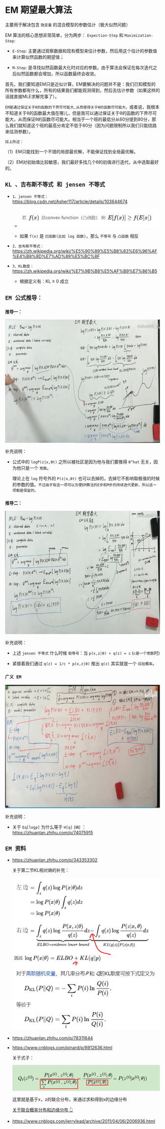  # EM 期望最大算法

主要用于解决包含 `隐变量` 的混合模型的参数估计（极大似然问题）

EM 算法的核心思想非常简单，分为两步：
`Expection-Step` 和 `Maximization-Step`:

* `E-Step`: 主要通过观察数据和现有模型来估计参数，然后用这个估计的参数值来计算似然函数的期望值；

* `M-Step`: 是寻找似然函数最大化时对应的参数。由于算法会保证在每次迭代之后似然函数都会增加，所以函数最终会收敛。

首先，我们要知道EM只是近似计算，EM要解决的问题并不是：我们已知模型的所有参数都有什么，所有的结果我们都能观测得到，然后去估计参数（如果这样的话就直接MLE求解完事了）。

`EM是通过保证关于θ的函数的下界尽可能大,从而使得关于θ的函数尽可能大。`或者说，我根本不知道关于θ的函数最大值在哪儿，但是我可以通过保证关于θ的函数的下界尽可能大，从而保证θ的函数尽可能大。相当于一个班的最低分从60分提到80分，那么我们就知道这个班的最高分肯定不低于80分（因为问题限制所以我们只能绕路来估测参数）。

`综上所述：`

（1）EM只能找到一个不错的局部最优解，不能保证找到全局最优解。

（2）EM对初始值比较敏感，我们最好多找几个θ的初值进行迭代，从中选取最好的。

## `KL 、吉布斯不等式 和 jensen 不等式`


* `1、jensen 不等式：`https://blog.csdn.net/Asher117/article/details/103644674

    * <div align=center><img  src="./static/jensen不等式.jpg"/></div>

    * 如果 `f(x)` 是 `凹函数(比如 log 函数)`，那么 `不等号` 与 `凸函数` 相反


* `2、吉布斯不等式：`https://zh.wikipedia.org/wiki/%E5%90%89%E5%B8%83%E6%96%AF%E4%B8%8D%E7%AD%89%E5%BC%8F

* `3、KL散度：`https://zh.wikipedia.org/wiki/%E7%9B%B8%E5%AF%B9%E7%86%B5

    * 根据定义有：KL ≥ 0 成立


## `EM 公式推导：`

### `推导一：`

<div align=center><img width="800" height="400" src="./static/EM公式推导.jpg"/></div>

补充说明：

* 公式中的 `logP(z|x,θt)` 之所以被社区是因为他与我们要推得 `θ^hat` 无关，因为他只是一个 `常数`。

    理论上在 `log` 符号外的 `P(z|x,θt)` 也可以去掉的，去掉它不影响取极值的时候的参数的值。`不过由于有这一项可以方便EM算法的E步和M步的持续迭代更新，所以这一项都是保留的。`


### `推导二：`

<div align=center><img width="800" height="400" src="./static/EM公式推导2.jpg"/></div>

补充说明：

* 上述 `jensen 不等式` 什么时候 `取等号`：当 `p(x,z|θ) ÷ q(z) = c` (`c是一个常数`时)

* 紧接着我们通过 `q(z) = 1/c * p(x,z|θ)` 推出 `q(z)` 其实就是一个 `后验概率`。


### `广义 EM`


<div align=center><img width="800" height="400" src="./static/广义em.jpg"/></div>

补充说明：

* 关于 `Eq[logp]` 为什么等于 `H[q]` (`熵`) ：https://zhuanlan.zhihu.com/p/74075915


## `EM 资料`

* https://zhuanlan.zhihu.com/p/343353302


    关于第二节KL相对熵的补充：

    <div align=center><img  src="./static/ELBO和KL2.png"/></div>


    <div align=center><img  src="./static/1.png"/></div>


* https://zhuanlan.zhihu.com/p/78311644

* https://www.cnblogs.com/pinard/p/6912636.html


    关于式子：

    <div align=center><img  src="./static/3.jpg"/></div>

    这里就是基于x，z的联合分布，来通过求和得到x的边缘分布

    [关于联合概率分布和边缘分布 👆](https://www.zybuluo.com/blueband21c/note/1790855)


* https://www.cnblogs.com/jerrylead/archive/2011/04/06/2006936.html

 
